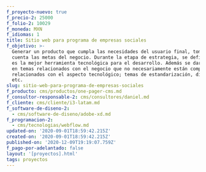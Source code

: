 ```yaml
---
f_proyecto-nuevo: true
f_precio-2: 25000
f_folio-2: 10029
f_moneda: MXN
f_idiomas: 1
title: Sitio web para programa de empresas sociales
f_objetivo: >-
  Generar un producto que cumpla las necesidades del usuario final, tomando en
  cuenta las metas del negocio. Durante la etapa de estrategia, se definirá cuál
  es la mejor herramienta tecnológica para el desarrollo. Además se dará insight
  en temas relacionados con el negocio que no necesariamente están completamente
  relacionados con el aspecto tecnológico; temas de estandarización, diseño,
  etc.
slug: sitio-web-para-programa-de-empresas-sociales
f_producto: cms/productos/one-pager-cms.md
f_consultor-responsable-2: cms/consultores/daniel.md
f_cliente: cms/cliente/i3-latam.md
f_software-de-diseno-2:
  - cms/software-de-diseno/adobe-xd.md
f_programacion-2:
  - cms/tecnologias/webflow.md
updated-on: '2020-09-01T18:59:42.215Z'
created-on: '2020-09-01T18:59:42.215Z'
published-on: '2020-12-09T19:19:07.759Z'
f_pago-por-adelantado: false
layout: '[proyectos].html'
tags: proyectos
---
```



